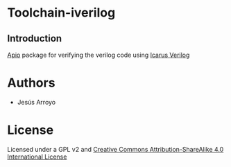 # Toolchain-iverilog

## Introduction

[Apio](https://github.com/FPGAwars/apio) package for verifying the verilog code using [Icarus Verilog](http://iverilog.icarus.com/)

# Authors
* Jesús Arroyo

# License

Licensed under a GPL v2 and [Creative Commons Attribution-ShareAlike 4.0 International License](http://creativecommons.org/licenses/by-sa/4.0/)
